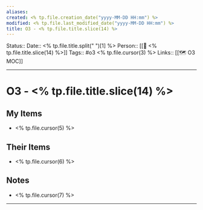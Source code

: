 ```yaml
---
aliases:
created: <% tp.file.creation_date("yyyy-MM-DD HH:mm") %>
modified: <% tp.file.last_modified_date("yyyy-MM-DD HH:mm") %>
title: O3 - <% tp.file.title.slice(14) %>
---
```


Status:: 
Date:: <% tp.file.title.split(" ")[1] %>
Person:: [[👤 <% tp.file.title.slice(14) %>]]
Tags:: #o3 <% tp.file.cursor(3) %>
Links:: [[🗺 O3 MOC]]
___

# O3 - <% tp.file.title.slice(14) %>

## My Items
- <% tp.file.cursor(5) %>

## Their Items
- <% tp.file.cursor(6) %>

## Notes
- <% tp.file.cursor(7) %>

___

